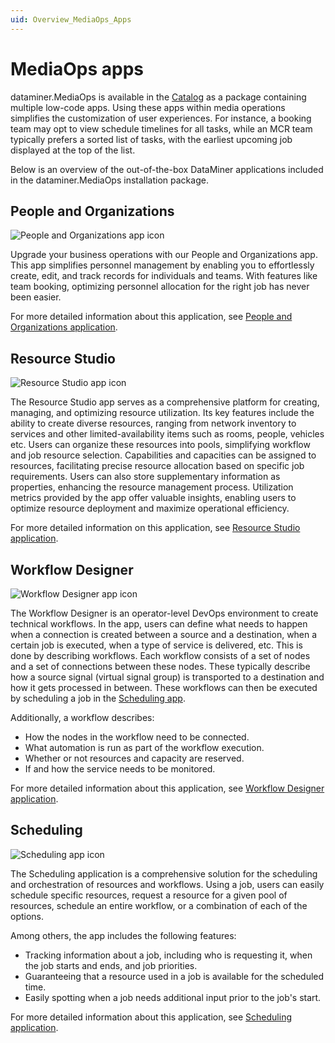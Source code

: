 ```yaml
---
uid: Overview_MediaOps_Apps
---
```


# MediaOps apps

dataminer.MediaOps is available in the [Catalog](https://catalog.dataminer.services/details/1b67a623-4ca6-4d25-8b3d-ed4e39496a75) as a package containing multiple low-code apps. Using these apps within media operations simplifies the customization of user experiences. For instance, a booking team may opt to view schedule timelines for all tasks, while an MCR team typically prefers a sorted list of tasks, with the earliest upcoming job displayed at the top of the list.

Below is an overview of the out-of-the-box DataMiner applications included in the dataminer.MediaOps installation package.

## People and Organizations

![People and Organizations app icon](~/dataminer-overview/images/DM_PeopleOrganizations.png)

Upgrade your business operations with our People and Organizations app. This app simplifies personnel management by enabling you to effortlessly create, edit, and track records for individuals and teams. With features like team booking, optimizing personnel allocation for the right job has never been easier.

For more detailed information about this application, see [People and Organizations application](xref:People_Organizations).

## Resource Studio

![Resource Studio app icon](~/dataminer-overview/images/DM_ResourceStudio.png)

The Resource Studio app serves as a comprehensive platform for creating, managing, and optimizing resource utilization. Its key features include the ability to create diverse resources, ranging from network inventory to services and other limited-availability items such as rooms, people, vehicles etc. Users can organize these resources into pools, simplifying workflow and job resource selection. Capabilities and capacities can be assigned to resources, facilitating precise resource allocation based on specific job requirements. Users can also store supplementary information as properties, enhancing the resource management process. Utilization metrics provided by the app offer valuable insights, enabling users to optimize resource deployment and maximize operational efficiency.

For more detailed information on this application, see [Resource Studio application](xref:MO_Resource_Studio).

## Workflow Designer

![Workflow Designer app icon](~/dataminer-overview/images/DM_WorkflowDesigner.png)

The Workflow Designer is an operator-level DevOps environment to create technical workflows. In the app, users can define what needs to happen when a connection is created between a source and a destination, when a certain job is executed, when a type of service is delivered, etc. This is done by describing workflows. Each workflow consists of a set of nodes and a set of connections between these nodes. These typically describe how a source signal (virtual signal group) is transported to a destination and how it gets processed in between. These workflows can then be executed by scheduling a job in the [Scheduling app](#scheduling).

Additionally, a workflow describes:

- How the nodes in the workflow need to be connected.
- What automation is run as part of the workflow execution.
- Whether or not resources and capacity are reserved.
- If and how the service needs to be monitored.

For more detailed information about this application, see [Workflow Designer application](xref:MO_Workflow_Designer).

## Scheduling

![Scheduling app icon](~/dataminer-overview/images/MediaOps_ICON_7.png)

The Scheduling application is a comprehensive solution for the scheduling and orchestration of resources and workflows. Using a job, users can easily schedule specific resources, request a resource for a given pool of resources, schedule an entire workflow, or a combination of each of the options.

Among others, the app includes the following features:

- Tracking information about a job, including who is requesting it, when the job starts and ends, and job priorities.
- Guaranteeing that a resource used in a job is available for the scheduled time.
- Easily spotting when a job needs additional input prior to the job's start.

For more detailed information about this application, see [Scheduling application](xref:MO_Scheduling).

<!--
## Virtual Signal Groups

![Virtual Signal Groups app icon](~/dataminer-overview/images/DM_VirtualSignalGroup.png)

The Virtual Signal Groups app is used to manage the database of all sources and destinations in the media network. It allows you to define video, audio, and data signals using a variety technology, including IP ST-2110, IP ST-2022, SDI, SRT, etc. Each signal is typically described by its location in the network (element and optionally interface), the required transmission information to set up a connection, and a set of user-defined metadata, such as labels.

Individual signals can be bundled into virtual signal groups, which can then be used by operators to route a large number of signals, potentially coming from different devices and with a main and a backup, in one click. The app also allows you to organize sources and destinations into areas and domains so you can find them more easily, for example when you are looking from a control surface.

## Control Surface

![Control Surface app icon](~/dataminer-overview/images/DM_ControlSurface.png)

The MediaOps control surfaces allow users to build their own user interfaces where they can set up connectivity between sources and destinations, configure devices, and view monitoring information coming from the devices. The MediaOps installation package comes with a sample control surface out of the box. It shows the sources and destinations in the system and allows users to do an instant connect or disconnect, or to schedule a connection to happen at a later time.

Users can use this sample app as is, they can take use it as a starting point and further customize it, or they can build their own control surface from scratch.

## Flow Engineering

![Flow Engineering icon](~/dataminer-overview/images/DM_FlowEngineering.png)

Unlike the other apps listed on this page, Flow Engineering is not an application that end users interact with. It is the engine running in the background to successfully execute requests to set up flows in the network. It is responsible for three things:

- **Flow path calculation**: Flow Engineering first calculates the path between the source and the destination of the requested flow. For this, it runs a Dijkstra algorithm on the elements in DataMiner and the physical connectivity defined between them (stored in DataMiner's DCF database).

- **Flow execution**: When the flow path has been calculated, all elements in the path need to be informed of the request to set up the flow. This is done using a standardized message sent to the elements. The connector is then responsible for making sure that the flow is correctly set up on its underlying product.

- **Flow documentation**: The result of the path calculation is also stored, so it can be used for [monitoring](#flow-monitoring) and other purposes.

## Flow Monitoring

![Flow Monitoring app icon](~/dataminer-overview/images/DM_FlowMonitoring.png)

The goal of the Flow Monitoring app is to provide visibility on the path of all flows going through the media network. The app makes a distinction between as-engineered flow paths and as-is flow paths. For both, the path of a flow over DataMiner elements is shown, from the flow source to its destination, with everything in between. The exact information shown for as-engineered and as-is paths is a different, though.

- **As-engineered paths** represent the expected state of flows in the network, as they have been set up by DataMiner. Whenever DataMiner is instructed to set up a connection between a source and a destination, it documents the result of its path calculation in the as-engineered flow database. This as-engineered flow path documentation is independent of the connector used by the elements in the path, and therefore works with any element.

- **As-is flow paths** show the flows as reported by the elements in the DataMiner System. These therefore reflect the actual current state of the flows in the network. These can then be compared to the as-engineered paths to see if the actual state of the network corresponds to the desired state. To be able to reconstruct the as-is path, elements in the path need to report the incoming and outgoing flows on the underlying product in a standardized format. This is therefore only supported for elements that are integrated with the MediaOps solution.

## Cost and Billing

![Cost and Billing app icon](~/dataminer-overview/images/cost-billing-dm-logo.png)

Cost and Billing is a robust application designed to streamline financial operations within a media environment. It consists of several modules.

Its **Contracts** module offers a comprehensive framework for managing agreements, defining validity periods, and incorporating flexible billing options. Users can apply discounts during billing calculations and navigate intricate details like speed order fees, providing choices between fixed or incremental charges based on the job's booking confirmation. The app's versatility extends to cancellation fees, allowing users to opt for fixed or incremental charges. Billing flexibility is further enhanced by the app's capability to facilitate billing based on workflows, resources, or a combination of both. Additionally, the app enables precise customization through default and specific rate card assignments to workflows, resources, and resource pools.

Within the **Rate Cards** module, the app seamlessly associates with job nodes, such as workflows, resources, and resource pools, offering detailed charging mechanisms based on usage duration. The module also allows users to specify the currency for billing or cost descriptions, ensuring accuracy in financial transactions. The inclusion of rates based on various time units or single usage adds granularity to the billing structure, making the Cost and Billing app a comprehensive financial management tool.

The **Currencies** module efficiently manages multiple currencies. This functionality facilitates seamless currency conversion for precise billing and cost calculations across nodes with different rate cards, ensuring a globally adaptable and efficient financial ecosystem.

-->
